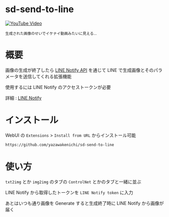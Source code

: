 # sd-send-to-line

[![YouTube Video](https://i.ytimg.com/vi/mTh_4K-HJZI/maxresdefault.jpg)](https://youtu.be/mTh_4K-HJZI)

<sup>生成された画像のせいでイケナイ動画みたいに見える...</sup>

# 概要
画像の生成が終了したら [LINE Notify API](https://notify-bot.line.me/) を通じて LINE で生成画像とそのパラメータを送信してくれる拡張機能

使用するには LINE Notify のアクセストークンが必要

詳細 : [LINE Notify](https://notify-bot.line.me/)

# インストール
WebUI の `Extensions` > `Install from URL` からインストール可能

``` bash
https://github.com/yazawakenichi/sd-send-to-line
```

# 使い方
`txt2img` とか `img2img` のタブの `ControlNet` とかのタブと一緒に並ぶ

LINE Notify から取得したトークンを `LINE Notify token` に入力

あとはいつも通り画像を Generate すると生成終了時に LINE Notify から画像が届く

